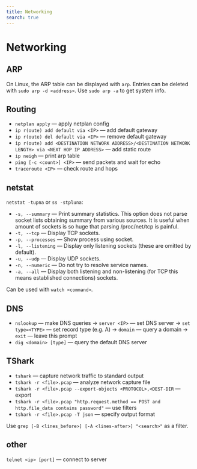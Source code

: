 ```yaml
---
title: Networking
search: true
---
```


# Networking

## ARP

On Linux, the ARP table can be displayed with `arp`. Entries can be deleted with `sudo arp -d <address>`. Use `sudo arp -a` to get system info.

## Routing

- `netplan apply` — apply netplan config
- `ip r(oute) add default via <IP>` — add default gateway
- `ip r(oute) del default via <IP>` — remove default gateway
- `ip r(oute) add <DESTINATION NETWORK ADDRESS>/<DESTINATION NETWORK LENGTH> via <NEXT HOP IP ADDRESS>` — add static route
- `ip neigh` — print arp table
- `ping [-c <count>] <IP>` — send packets and wait for echo
- `traceroute <IP>` — check route and hops

## netstat

`netstat -tupna` or `ss -stpluna`:

- `-s, --summary` — Print summary statistics. This option does not parse socket lists obtaining summary from various sources. It is useful when amount of sockets is so huge that parsing /proc/net/tcp is painful.
- `-t, --tcp` — Display TCP sockets.
- `-p, --processes` — Show process using socket.
- `-l, --listening` — Display only listening sockets (these are omitted by default).
- `-u, --udp` — Display UDP sockets.
- `-n, --numeric` — Do not try to resolve service names.
- `-a, --all` — Display both listening and non-listening (for TCP this means established connections) sockets.

Can be used with `watch <command>`.

## DNS

- `nslookup` — make DNS queries
-> `server <IP>` — set DNS server
-> `set type=<TYPE>` — set record type (e.g. A)
-> `domain` — query a domain
-> `exit` — leave this prompt
- `dig <domain> [type]` — query the default DNS server

## TShark

- `tshark` — capture network traffic to standard output
- `tshark -r <file>.pcap` — analyze network capture file
- `tshark -r <file>.pcap --export-objects <PROTOCOL>,<DEST-DIR` — export
- `tshark -r <file>.pcap "http.request.method == POST and http.file_data contains password"` — use filters
- `tshark -r <file>.pcap -T json` — specify output format

Use `grep [-B <lines_before>] [-A <lines-after>] "<search>"` as a filter.

## other

`telnet <ip> [port]` — connect to server
